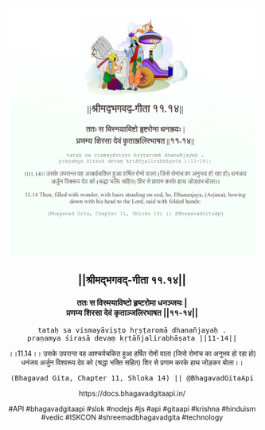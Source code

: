 <img src="../../asset/BG_11_14.png"/>
<center><h2>||श्रीमद्‍भगवद्‍-गीता ११.१४||</h2>
<h3>ततः स विस्मयाविष्टो हृष्टरोमा धनञ्जयः |<br/>प्रणम्य शिरसा देवं कृताञ्जलिरभाषत ||११-१४||</h3>
<pre>tataḥ sa vismayāviṣṭo hṛṣṭaromā dhanañjayaḥ .<br/>praṇamya śirasā devaṃ kṛtāñjalirabhāṣata ||11-14||</pre>
<p>।।11.14।। उसके उपरान्त वह आश्चर्यचकित हुआ हर्षित रोमों वाला (जिसे रोमांच का अनुभव हो रहा हो) धनंजय अर्जुन विश्वरूप देव को (श्रद्धा भक्ति सहित) शिर से प्रणाम करके हाथ जोड़कर बोला।।</p>
<pre>(Bhagavad Gita, Chapter 11, Shloka 14) || @BhagavadGitaApi</pre><p>https://docs.bhagavadgitaapi.in/</p><p>#API #bhagavadgitaapi #slok #nodejs #js #api #gitaapi #krishna #hinduism #vedic #ISKCON #shreemadbhagavadgita #technology</p></center>